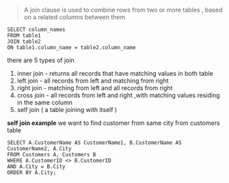 > A join clause is used to combine rows from two or more tables , based on a related columns between them 

```
SELECT column_names 
FROM table1 
JOIN table2 
ON table1.column_name = table2.column_name 

```

there are 5 types of join 
1. inner join - returns all records that have matching values in both table
2. left join - all records from left and matching from right
3. right join - matching from left and all records from right  
4. cross join - all records from left and right ,with  matching values residing in the same column
5. self join ( a table joining with itself )


__self join example__ 
we want to find customer from same city from customers table 
```
SELECT A.CustomerName AS CustomerName1, B.CustomerName AS CustomerName2, A.City
FROM Customers A, Customers B
WHERE A.CustomerID <> B.CustomerID
AND A.City = B.City
ORDER BY A.City;

```